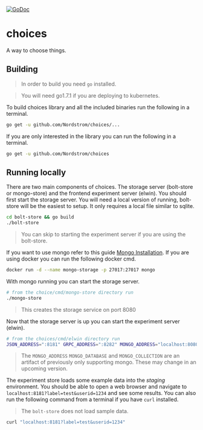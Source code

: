 [![GoDoc](https://godoc.org/github.com/Nordstrom/choices?status.svg)](https://godoc.org/github.com/Nordstrom/choices)

# choices
A way to choose things.

## Building

> In order to build you need `go` installed.

> You will need go1.7.1 if you are deploying to kubernetes.

To build choices library and all the included binaries run the following in a
terminal.

```bash
go get -u github.com/Nordstrom/choices/...
```

If you are only interested in the library you can run the following in a
terminal.

```bash
go get -u github.com/Nordstrom/choices
```

## Running locally

There are two main components of choices. The storage server (bolt-store or
mongo-store) and the frontend experiment server (elwin). You should first start
the storage server. You will need a local version of running, bolt-store will
be the easiest to setup. It only requires a local file similar to sqlite.

```bash
cd bolt-store && go build
./bolt-store
```

> You can skip to starting the experiment server if you are using the bolt-store.

If you want to use mongo refer to this guide [Mongo
Installation](https://docs.mongodb.com/manual/installation/). If you are using
docker you can run the following docker cmd.

```bash
docker run -d --name mongo-storage -p 27017:27017 mongo
```

With mongo running you can start the storage server.

```bash
# from the choice/cmd/mongo-store directory run
./mongo-store
```

> This creates the storage service on port 8080

Now that the storage server is up you can start the experiment server (elwin).

```bash
# from the choices/cmd/elwin directory run
JSON_ADDRESS=":8181" GRPC_ADDRESS=":8282" MONGO_ADDRESS="localhost:8080" MONGO_DATABASE="elwin" MONGO_COLLECTION="staging" ./elwin
```
> The `MONGO_ADDRESS` `MONGO_DATABASE` and `MONGO_COLLECTION` are an artifact of
> previously only supporting mongo. These may change in an upcoming version.

The experiment store loads some example data into the *staging* environment.
You should be able to open a web browser and navigate to
`localhost:8181?label=test&userid=1234` and see some results. You can also run
the following command from a terminal if you have `curl` installed.

> The `bolt-store` does not load sample data.

```bash
curl "localhost:8181?label=test&userid=1234"
```

